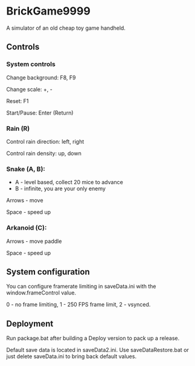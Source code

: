 # BrickGame9999

A simulator of an old cheap toy game handheld.

## Controls

### System controls

Change background: F8, F9

Change scale: +, -

Reset: F1

Start/Pause: Enter (Return)

### Rain (R)

Control rain direction: left, right

Control rain density: up, down

### Snake (A, B):
* A - level based, collect 20 mice to advance
* B - infinite, you are your only enemy

Arrows - move

Space - speed up

### Arkanoid (C):
Arrows - move paddle

Space - speed up

## System configuration

You can configure framerate limiting in saveData.ini with the window.frameControl value.

0 - no frame limiting, 1 - 250 FPS frame limit, 2 - vsynced.

## Deployment

Run package.bat after building a Deploy version to pack up a release.

Default save data is located in saveData2.ini. Use saveDataRestore.bat or just delete saveData.ini to bring back default values.
